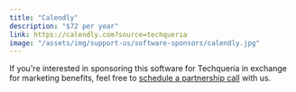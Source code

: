 ```yaml
---
title: "Calendly"
description: "$72 per year"
link: https://calendly.com?source=techqueria
image: "/assets/img/support-us/software-sponsors/calendly.jpg"
---
```


If you're interested in sponsoring this software for Techqueria in exchange for marketing benefits, feel free to [schedule a partnership call](https://calendly.com/techqueria) with us.